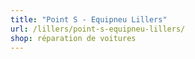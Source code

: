 ```yaml
---
title: "Point S - Equipneu Lillers"
url: /lillers/point-s-equipneu-lillers/
shop: réparation de voitures
---
```

